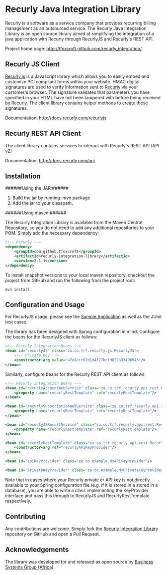 Recurly Java Integration Library
================================

Recurly is a software as a service company that provides recurring billing management as an outsourced service. The
Recurly Java Integration Library is an open source library aimed at simplifying the integration of a java application
with Recurly through RecurlyJS and Recurly's REST API.

Project home page: http://tfoxcroft.github.com/recurly_integration/

Recurly JS Client
-----------------

[Recurly.js](http://js.recurly.com/) is a Javascript library which allows you to easily embed and customize PCI compliant
forms within your website. HMAC digital signatures are used to verify information sent to [Recurly](http://recurly.com/)
via your customer's browser. The signature validates that parameters you have specified in your HTML have not
been tampered with before being received by Recurly. The client library contains helper methods to create these signatures.

Documentation: http://docs.recurly.com/recurlyjs

Recurly REST API Client
-----------------------

The client library contains services to interact with Recurly's REST API (API v2)

Documentation: http://docs.recurly.com/api

Installation
------------

######Using the JAR:######

1. Build the jar by running: mvn package
2. Add the jar to your classpath.

######Using maven:######

The Recurly Integration Library is available from the Maven Central Repository, so you do not need to add any additional
repositories to your POM. Simply add the necessary dependency:

```xml
<!-- Recurly -->
<dependency>
    <groupId>com.github.tfoxcroft</groupId>
    <artifactId>recurly-integration-library</artifactId>
    <version>2.1.1</version>
</dependency>
```

To install snapshot versions to your local maven repository, checkout the project from GitHub and run the following
from the project root:

```console
mvn install
```

Configuration and Usage
-----------------------

For RecurlyJS usage, please see the 
[Sample Application](https://github.com/tfoxcroft/recurly_integration_sample_app) as well as  the JUnit test cases.

The library has been designed with Spring configuration in mind. Configure the beans for the RecurlyJS client as follows:

```xml
<!-- Recurly Integration Beans -->
<bean id="recurlyJS" class="za.co.trf.recurly.js.RecurlyJS">
    <!-- Private Key -->
    <constructor-arg value="a7e8ccc62d1d4127bcfd822a33496943"/>
</bean>
```

Similarly, configure beans for the Recurly REST API client as follows:

```xml
<!-- Recurly Integration Beans -->
<bean id="recurlyAccountWebService" class="za.co.trf.recurly.api.rest.RecurlyAccountWebServiceImpl">
    <property name="recurlyRestTemplate" ref="recurlyRestTemplate"/>
</bean>

<bean id="recurlySubscriptionWebService" class="za.co.trf.recurly.api.rest.RecurlySubscriptionWebServiceImpl">
    <property name="recurlyRestTemplate" ref="recurlyRestTemplate"/>
</bean>

<bean id="recurlyJSResultService" class="za.co.trf.recurly.api.rest.RecurlyJSResultServiceImpl">
    <property name="recurlyRestTemplate" ref="recurlyRestTemplate"/>
</bean>

<bean id="recurlyRestTemplate" class="za.co.trf.recurly.api.rest.RecurlyRestTemplate">
    <constructor-arg ref="recurlyAPIKeyProvider"/>
</bean>

<bean id="apiKeyProvider" class="za.co.example.MyAPIKeyProvider"/>

<bean id="privateKeyProvider" class="za.co.example.MyPrivateKeyProvider"/>
```

Note that in cases where your Recurly private or API key is not directly available to your Spring configuration file
(e.g. if it is stored in a stored in a database), you are able to write a class implementing the KeyProvider interface
and pass this through to RecurlyJS and RecurlyRestTemplate respectively.

Contributing
------------
Any contributions are welcome. Simply fork the [Recurly Integration Library](https://github.com/tfoxcroft/recurly_integration)
repository on GitHub and open a Pull Request.

Acknowledgements
----------------
The library was developed for and released as open source by [Business Systems Group (Africa)](http://www.bsg.co.za).